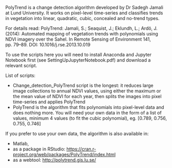 PolyTrend is a change detection algorithm developed by Dr Sadegh Jamali at Lund University. It works on pixel-level time-series and classifies trends in vegetation into linear, quadratic, cubic, concealed and no-trend types.

For details read: PolyTrend: Jamali, S.; Seaquist, J.; Eklundh, L.; Ardö, J. (2014): Automated mapping of vegetation trends with polynomials using NDVI imagery over the Sahel. In Remote Sensing of Environment 141, pp. 79–89. DOI: 10.1016/j.rse.2013.10.019

To use the scripts here you will need to install Anaconda and Jupyter Notebook first (see SettingUpJupyterNotebook.pdf) and download a relevant script. 

List of scripts:
- Change_detection_PolyTrend script is the longest: it reduces large image collections to annual NDVI values, using either the maximum or the mean value of NDVI for each year, then splits the images into pixel time-series and applies PolyTrend
- PolyTrend is the algorithm that fits polynomials into pixel-level data and does nothing more. You will need your own data in the form of a list of values, minimum 4 values (to fit the cubic polynomial), eg. [0.789, 0.756, 0.755, 0.746]

If you prefer to use your own data, the algorithm is also available in: 
- Matlab, 
- as a package in RStudio: https://cran.r-project.org/web/packages/PolyTrend/index.html 
- as a webtool: http://polytrend.gis.lu.se/
